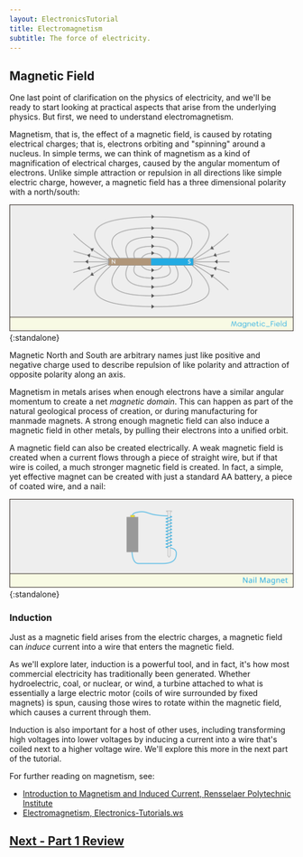 ```yaml
---
layout: ElectronicsTutorial
title: Electromagnetism
subtitle: The force of electricity.
---
```


## Magnetic Field

One last point of clarification on the physics of electricity, and we'll be ready to start looking at practical aspects that arise from the underlying physics. But first, we need to understand electromagnetism.

Magnetism, that is, the effect of a magnetic field, is caused by rotating electrical charges; that is, electrons orbiting and "spinning" around a nucleus. <!-- Spin is another arbitrarily named characteristic of subatomic particles, similar to charge. --> In simple terms, we can think of magnetism as a kind of magnification of electrical charges, caused by the angular momentum of electrons. Unlike simple attraction or repulsion in all directions like simple electric charge, however, a magnetic field has a three dimensional polarity with a north/south:

![Illustration of a bar magnet and it's magnetic field with lines leaving the magnet's north pole and returning to the magnet's south pole.](../Support_Files/Magnetic_Field.svg){:standalone}

Magnetic North and South are arbitrary names just like positive and negative charge used to describe repulsion of like polarity and attraction of opposite polarity along an axis.

Magnetism in metals arises when enough electrons have a similar angular momentum to create a net _magnetic domain_. This can happen as part of the natural geological process of creation, or during manufacturing for manmade magnets. A strong enough magnetic field can also induce a magnetic field in other metals, by pulling their electrons into a unified orbit.

A magnetic field can also be created electrically. A weak magnetic field is created when a current flows through a piece of straight wire, but if that wire is coiled, a much stronger magnetic field is created. In fact, a simple, yet effective magnet can be created with just a standard AA battery, a piece of coated wire, and a nail:

![Illustration of a nail magnet: a battery connected to a wire that is wrapped around a nail to strengthen the magnetic field of the current flowing through the wire.](../Support_Files/Nail_Magnet.svg){:standalone}

### Induction

Just as a magnetic field arises from the electric charges, a magnetic field can _induce_ current into a wire that enters the magnetic field.

<!--
[illustration of a wire in a magnetic field with moving charge carriers]
-->

<!-- is there a simple induction experiment we can make that would power an LED with a battery and a couple of simple coils that we can put here? -->

As we'll explore later, induction is a powerful tool, and in fact, it's how most commercial electricity has traditionally been generated. Whether hydroelectric, coal, or nuclear, or wind, a turbine attached to what is essentially a large electric motor (coils of wire surrounded by fixed magnets) is spun, causing those wires to rotate within the magnetic field, which causes a current through them.

Induction is also important for a host of other uses, including transforming high voltages into lower voltages by inducing a current into a wire that's coiled next to a higher voltage wire. We'll explore this more in the next part of the tutorial.

For further reading on magnetism, see:

 * [Introduction to Magnetism and Induced Current, Rensselaer Polytechnic Institute](http://www.rpi.edu/dept/phys/ScIT/InformationStorage/faraday/magnetism_a.html)
 * [Electromagnetism, Electronics-Tutorials.ws](http://www.electronics-tutorials.ws/electromagnetism/electromagnetism.html)

## [Next - Part 1 Review](../Review/)
